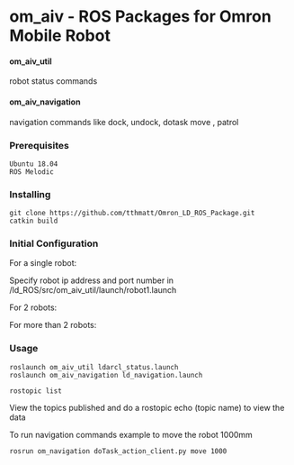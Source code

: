 # om_aiv - ROS Packages for Omron Mobile Robot

#### om_aiv_util
robot status commands 

#### om_aiv_navigation
navigation commands like dock, undock, dotask move , patrol



### Prerequisites
```
Ubuntu 18.04
ROS Melodic 
```

### Installing
```
git clone https://github.com/tthmatt/Omron_LD_ROS_Package.git
catkin build
```
### Initial Configuration
For a single robot:

Specify robot ip address and port number in /ld_ROS/src/om_aiv_util/launch/robot1.launch

For 2 robots:

For more than 2 robots:



### Usage
```
roslaunch om_aiv_util ldarcl_status.launch
roslaunch om_aiv_navigation ld_navigation.launch
```
```
rostopic list
```
View the topics published and do a rostopic echo (topic name) to view the data

To run navigation commands example to move the robot 1000mm
```
rosrun om_navigation doTask_action_client.py move 1000
```

